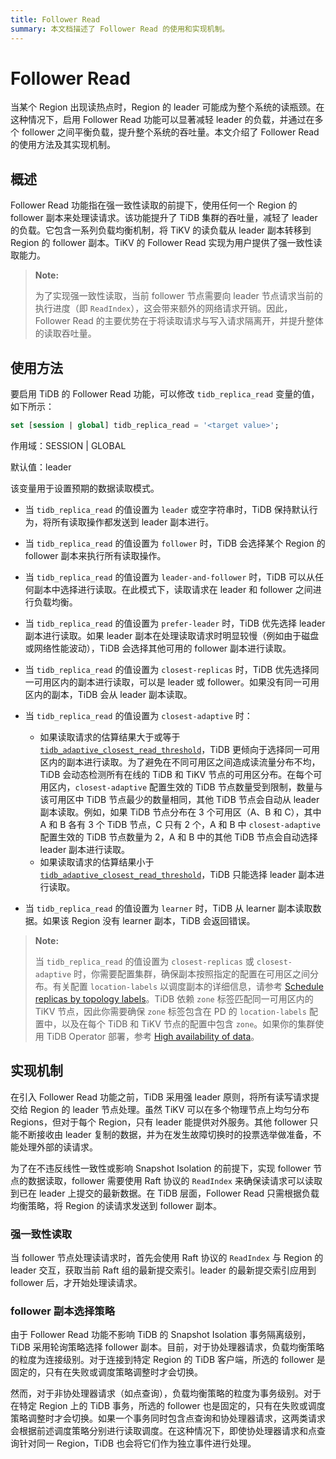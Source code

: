 ```yaml
---
title: Follower Read
summary: 本文档描述了 Follower Read 的使用和实现机制。
---
```


# Follower Read

当某个 Region 出现读热点时，Region 的 leader 可能成为整个系统的读瓶颈。在这种情况下，启用 Follower Read 功能可以显著减轻 leader 的负载，并通过在多个 follower 之间平衡负载，提升整个系统的吞吐量。本文介绍了 Follower Read 的使用方法及其实现机制。

## 概述

Follower Read 功能指在强一致性读取的前提下，使用任何一个 Region 的 follower 副本来处理读请求。该功能提升了 TiDB 集群的吞吐量，减轻了 leader 的负载。它包含一系列负载均衡机制，将 TiKV 的读负载从 leader 副本转移到 Region 的 follower 副本。TiKV 的 Follower Read 实现为用户提供了强一致性读取能力。

> **Note:**
>
> 为了实现强一致性读取，当前 follower 节点需要向 leader 节点请求当前的执行进度（即 `ReadIndex`），这会带来额外的网络请求开销。因此，Follower Read 的主要优势在于将读取请求与写入请求隔离开，并提升整体的读取吞吐量。

## 使用方法

要启用 TiDB 的 Follower Read 功能，可以修改 `tidb_replica_read` 变量的值，如下所示：

```sql
set [session | global] tidb_replica_read = '<target value>';
```

作用域：SESSION | GLOBAL

默认值：leader

该变量用于设置预期的数据读取模式。

- 当 `tidb_replica_read` 的值设置为 `leader` 或空字符串时，TiDB 保持默认行为，将所有读取操作都发送到 leader 副本进行。
- 当 `tidb_replica_read` 的值设置为 `follower` 时，TiDB 会选择某个 Region 的 follower 副本来执行所有读取操作。
- 当 `tidb_replica_read` 的值设置为 `leader-and-follower` 时，TiDB 可以从任何副本中选择进行读取。在此模式下，读取请求在 leader 和 follower 之间进行负载均衡。
- 当 `tidb_replica_read` 的值设置为 `prefer-leader` 时，TiDB 优先选择 leader 副本进行读取。如果 leader 副本在处理读取请求时明显较慢（例如由于磁盘或网络性能波动），TiDB 会选择其他可用的 follower 副本进行读取。
- 当 `tidb_replica_read` 的值设置为 `closest-replicas` 时，TiDB 优先选择同一可用区内的副本进行读取，可以是 leader 或 follower。如果没有同一可用区内的副本，TiDB 会从 leader 副本读取。
- 当 `tidb_replica_read` 的值设置为 `closest-adaptive` 时：

    - 如果读取请求的估算结果大于或等于 [`tidb_adaptive_closest_read_threshold`](/system-variables.md#tidb_adaptive_closest_read_threshold-new-in-v630)，TiDB 更倾向于选择同一可用区内的副本进行读取。为了避免在不同可用区之间造成读流量分布不均，TiDB 会动态检测所有在线的 TiDB 和 TiKV 节点的可用区分布。在每个可用区内，`closest-adaptive` 配置生效的 TiDB 节点数量受到限制，数量与该可用区中 TiDB 节点最少的数量相同，其他 TiDB 节点会自动从 leader 副本读取。例如，如果 TiDB 节点分布在 3 个可用区（A、B 和 C），其中 A 和 B 各有 3 个 TiDB 节点，C 只有 2 个，A 和 B 中 `closest-adaptive` 配置生效的 TiDB 节点数量为 2，A 和 B 中的其他 TiDB 节点会自动选择 leader 副本进行读取。
    - 如果读取请求的估算结果小于 [`tidb_adaptive_closest_read_threshold`](/system-variables.md#tidb_adaptive_closest_read_threshold-new-in-v630)，TiDB 只能选择 leader 副本进行读取。

- 当 `tidb_replica_read` 的值设置为 `learner` 时，TiDB 从 learner 副本读取数据。如果该 Region 没有 learner 副本，TiDB 会返回错误。

<CustomContent platform="tidb">

> **Note:**
>
> 当 `tidb_replica_read` 的值设置为 `closest-replicas` 或 `closest-adaptive` 时，你需要配置集群，确保副本按照指定的配置在可用区之间分布。有关配置 `location-labels` 以调度副本的详细信息，请参考 [Schedule replicas by topology labels](/schedule-replicas-by-topology-labels.md)。TiDB 依赖 `zone` 标签匹配同一可用区内的 TiKV 节点，因此你需要确保 `zone` 标签包含在 PD 的 `location-labels` 配置中，以及在每个 TiDB 和 TiKV 节点的配置中包含 `zone`。如果你的集群使用 TiDB Operator 部署，参考 [High availability of data](https://docs.pingcap.com/tidb-in-kubernetes/v1.4/configure-a-tidb-cluster#high-availability-of-data)。

</CustomContent>

## 实现机制

在引入 Follower Read 功能之前，TiDB 采用强 leader 原则，将所有读写请求提交给 Region 的 leader 节点处理。虽然 TiKV 可以在多个物理节点上均匀分布 Regions，但对于每个 Region，只有 leader 能提供对外服务。其他 follower 只能不断接收由 leader 复制的数据，并为在发生故障切换时的投票选举做准备，不能处理外部的读请求。

为了在不违反线性一致性或影响 Snapshot Isolation 的前提下，实现 follower 节点的数据读取，follower 需要使用 Raft 协议的 `ReadIndex` 来确保读请求可以读取到已在 leader 上提交的最新数据。在 TiDB 层面，Follower Read 只需根据负载均衡策略，将 Region 的读请求发送到 follower 副本。

### 强一致性读取

当 follower 节点处理读请求时，首先会使用 Raft 协议的 `ReadIndex` 与 Region 的 leader 交互，获取当前 Raft 组的最新提交索引。leader 的最新提交索引应用到 follower 后，才开始处理读请求。

### follower 副本选择策略

由于 Follower Read 功能不影响 TiDB 的 Snapshot Isolation 事务隔离级别，TiDB 采用轮询策略选择 follower 副本。目前，对于协处理器请求，负载均衡策略的粒度为连接级别。对于连接到特定 Region 的 TiDB 客户端，所选的 follower 是固定的，只有在失败或调度策略调整时才会切换。

然而，对于非协处理器请求（如点查询），负载均衡策略的粒度为事务级别。对于在特定 Region 上的 TiDB 事务，所选的 follower 也是固定的，只有在失败或调度策略调整时才会切换。如果一个事务同时包含点查询和协处理器请求，这两类请求会根据前述调度策略分别进行读取调度。在这种情况下，即使协处理器请求和点查询针对同一 Region，TiDB 也会将它们作为独立事件进行处理。
